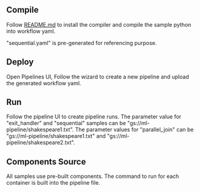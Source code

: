 ## Compile
Follow [README.md](https://github.com/kubeflow/pipelines/blob/master/samples/README.md) to install the compiler and 
compile the sample python into workflow yaml. 

"sequential.yaml" is pre-generated for referencing purpose.

## Deploy
Open Pipelines UI, Follow the wizard to create a new pipeline and upload the generated workflow yaml.

## Run
Follow the pipeline UI to create pipeline runs. The parameter value for "exit_handler" and "sequential" samples can 
be "gs://ml-pipeline/shakespeare1.txt". The parameter values for "parallel_join" can be "gs://ml-pipeline/shakespeare1.txt"
and "gs://ml-pipeline/shakespeare2.txt".

## Components Source
All samples use pre-built components. The command to run for each container is built into the pipeline file.
